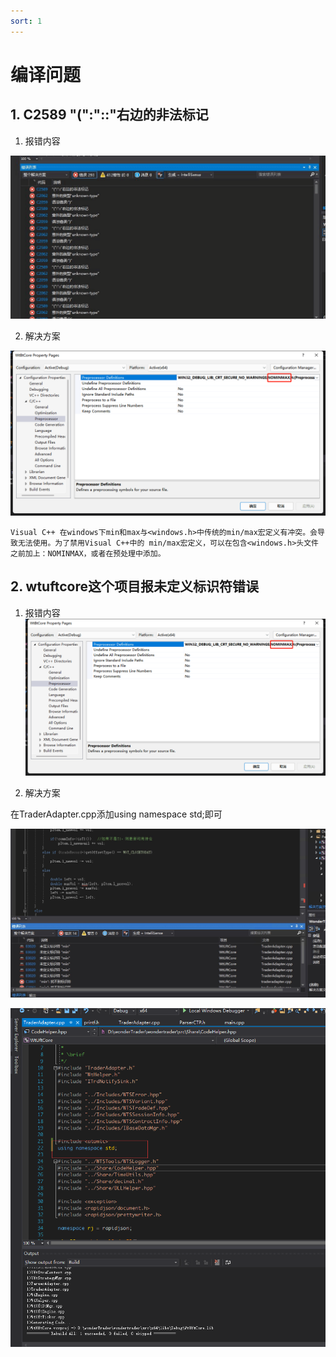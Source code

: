 ```yaml
---
sort: 1
---
```


# 编译问题

## 1. C2589 "(":"::"右边的非法标记

1. 报错内容

![png](../assets/images/常见问题汇总/bug1.1.png)

2. 解决方案

![png](../assets/images/常见问题汇总/bug1.2.png)

```note
Visual C++ 在windows下min和max与<windows.h>中传统的min/max宏定义有冲突。会导致无法使用。为了禁用Visual C++中的 min/max宏定义，可以在包含<windows.h>头文件之前加上：NOMINMAX，或者在预处理中添加。
```

## 2. wtuftcore这个项目报未定义标识符错误

1. 报错内容
![png](../assets/images/常见问题汇总/bug1.2.png)

2. 解决方案

在TraderAdapter.cpp添加using namespace std;即可

![png](../assets/images/常见问题汇总/bug2.1.png)

![png](../assets/images/常见问题汇总/bug2.2.png)